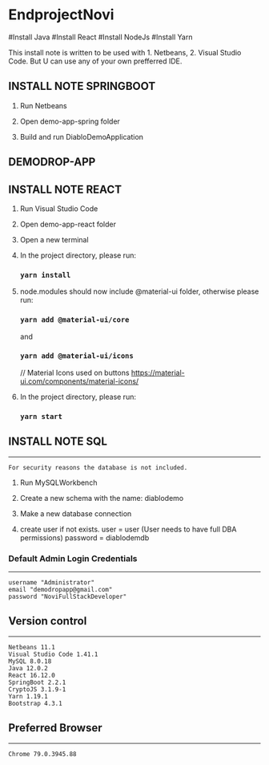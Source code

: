 # EndprojectNovi

#Install Java
#Install React
#Install NodeJs
#Install Yarn

This install note is written to be used with 1. Netbeans, 2. Visual Studio Code.
But U can use any of your own prefferred IDE.

## INSTALL NOTE SPRINGBOOT


1. 	Run Netbeans

2. 	Open demo-app-spring folder

3. 	Build and run DiabloDemoApplication




DEMODROP-APP
--------------


## INSTALL NOTE REACT


1. 	Run Visual Studio Code

2. 	Open demo-app-react folder

3. 	Open a new terminal

4. 	In the project directory, please run:

	### `yarn install`

5. 	node.modules should now include @material-ui folder, otherwise please run:

	### `yarn add @material-ui/core`

	and

	### `yarn add @material-ui/icons`

	// Material Icons used on buttons https://material-ui.com/components/material-icons/

6. 	In the project directory, please run:

	### `yarn start`

	


## INSTALL NOTE SQL
-------------------

	For security reasons the database is not included.


1. 	Run MySQLWorkbench

2.	Create a new schema with the name: diablodemo

3. 	Make a new database connection

4.	create user if not exists.
 	user = user (User needs to have full DBA permissions)
	password = diablodemdb




### Default Admin Login Credentials
-----------------------------------------

	username "Administrator"
	email "demodropapp@gmail.com"
	password "NoviFullStackDeveloper"



## Version control
-------------------

	Netbeans 11.1
	Visual Studio Code 1.41.1
	MySQL 8.0.18
	Java 12.0.2
	React 16.12.0
	SpringBoot 2.2.1
	CryptoJS 3.1.9-1
	Yarn 1.19.1
	Bootstrap 4.3.1



## Preferred Browser
---------------------

	Chrome 79.0.3945.88 
